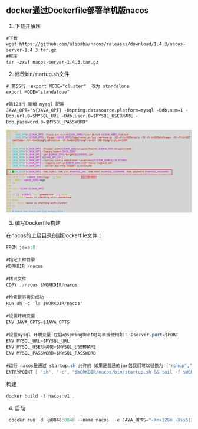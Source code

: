 ## docker通过Dockerfile部署单机版nacos



1. 下载并解压

```shell
#下载
wget https://github.com/alibaba/nacos/releases/download/1.4.3/nacos-server-1.4.3.tar.gz
#解压
tar -zxvf nacos-server-1.4.3.tar.gz
```



2. 修改bin/startup.sh文件

```shell
# 第55行  export MODE="cluster"  改为 standalone
export MODE="standalone"

#第123行 新增 mysql 配置
JAVA_OPT="${JAVA_OPT} -Dspring.datasource.platform=mysql -Ddb.num=1 -Ddb.url.0=$MYSQL_URL -Ddb.user.0=$MYSQL_USERNAME -Ddb.password.0=$MYSQL_PASSWORD"
```



![](../../../assets/1659272794041.png)

3. 编写Dockerfile构建

在nacos的上级目录创建Dockerfile文件：

```csharp
FROM java:8

#指定工种目录
WORKDIR /nacos

#拷贝文件
COPY ./nacos $WORKDIR/nacos

#检查是否拷贝成功
RUN sh -c 'ls $WORKDIR/nacos'

#设置环境变量
ENV JAVA_OPTS=$JAVA_OPTS

#设置mysql 环境变量 在启动springBoot时可直接使用如：-Dserver.port=$PORT
ENV MYSQL_URL=$MYSQL_URL
ENV MYSQL_USERNAME=$MYSQL_USERNAME
ENV MYSQL_PASSWORD=$MYSQL_PASSWORD

#运行 nacos是通过 startup.sh 允许的 如果是普通的jar包我们可以替换为 ["nohup","java","-jar","-Dserver.port=${port} -Dspring.profiles.active=${spring_env} /data/app.jar","&"]
ENTRYPOINT [ "sh", "-c", "$WORKDIR/nacos/bin/startup.sh && tail -f $WORKDIR/nacos/logs/start.out" ]
```

构建

```csharp
docker build -t nacos:v1 .
```

4. 启动

```csharp
 docekr run -d -p8848:8848 --name nacos  -e JAVA_OPTS="-Xmx128m -Xss512k" -e MYSQL_URL="jdbc:mysql://192.168.43.206:3306/nacos?characterEncoding=utf8&connectTimeout=1000&socketTimeout=3000&autoReconnect=true&useUnicode=true&useSSL=false&serverTimezone=UTC" -e MYSQL_USERNAME="root" -e MYSQL_PASSWORD="root" nacos:v1
```

